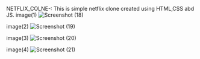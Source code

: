 NETFLIX_COLNE-:
This is simple netflix clone created using HTML,CSS abd JS.
image(1)
 ![Screenshot (18)](https://github.com/Preetirathaur/Netflix_clone/assets/123716002/757f13b1-768b-402d-9247-05df18e64991)
 
 image(2)
![Screenshot (19)](https://github.com/Preetirathaur/Netflix_clone/assets/123716002/efb4f780-ef00-451c-8c98-2aa24146896e)

 image(3)
![Screenshot (20)](https://github.com/Preetirathaur/Netflix_clone/assets/123716002/bcd14f16-569b-4db6-a512-4b4a4c514949)

 image(4)
![Screenshot (21)](https://github.com/Preetirathaur/Netflix_clone/assets/123716002/d90f4af6-1114-46c9-a289-305db2e3ede7)
